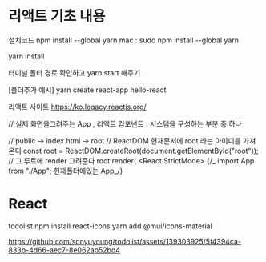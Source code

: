 # 리액트 기초 내용

설치코드
npm install --global yarn
mac : sudo npm install --global yarn

yarn install

터미널 폴터 경로 확인하고
yarn start 해주기

[폴더추가 예시]
yarn create react-app hello-react

리액트 사이트
https://ko.legacy.reactjs.org/

// 실제 화면을그려주는 App , 리액트 컴포넌트 : 시스템을 구성하는 부분 중 하나

// public -> index.html -> root
// ReactDOM 현재문서에 root 라는 아이디를 가져온디
const root = ReactDOM.createRoot(document.getElementById("root"));
// 그 루트에 render 그려준다
root.render(
<React.StrictMode>
{/_ import App from "./App"; 현재폴더에있는 App_/}
<App />

# React

<!--  기초강의 종료 -->

todolist
npm install react-icons
yarn add @mui/icons-material



https://github.com/sonyuyoung/todolist/assets/139303925/5f4394ca-833b-4d66-aec7-8e062ab52bd4

